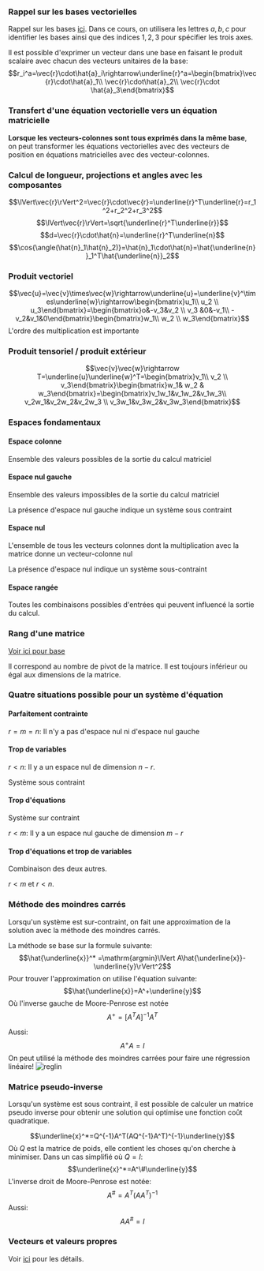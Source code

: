 ### Rappel sur les bases vectorielles
Rappel sur les bases [ici](../../../Collégial/3e%20session/Algèbre%20linéaire/Vecteurs%20du%20plan.md#Principe%20de%20base). Dans ce cours, on utilisera les lettres $a,b,c$ pour identifier les bases ainsi que des indices $1,2,3$ pour spécifier les trois axes.

Il est possible d'exprimer un vecteur dans une base en faisant le produit scalaire avec chacun des vecteurs unitaires de la base:
$$r_i^a=\vec{r}\cdot\hat{a}_i\rightarrow\underline{r}^a=\begin{bmatrix}\vec{r}\cdot\hat{a}_1\\ \vec{r}\cdot\hat{a}_2\\ \vec{r}\cdot \hat{a}_3\end{bmatrix}$$
### Transfert d'une équation vectorielle vers un équation matricielle
**Lorsque les vecteurs-colonnes sont tous exprimés dans la même base**, on peut transformer les équations vectorielles avec des vecteurs de position en équations matricielles avec des vecteur-colonnes.
### Calcul de longueur, projections et angles avec les composantes
$$\lVert\vec{r}\rVert^2=\vec{r}\cdot\vec{r}=\underline{r}^T\underline{r}=r_1^2+r_2^2+r_3^2$$
$$\lVert\vec{r}\rVert=\sqrt{\underline{r}^T\underline{r}}$$
$$d=\vec{r}\cdot\hat{n}=\underline{r}^T\underline{n}$$
$$\cos{\angle(\hat{n}_1\hat{n}_2)}=\hat{n}_1\cdot\hat{n}=\hat{\underline{n}}_1^T\hat{\underline{n}}_2$$
### Produit vectoriel
$$\vec{u}=\vec{v}\times\vec{w}\rightarrow\underline{u}=\underline{v}^\times\underline{w}\rightarrow\begin{bmatrix}u_1\\ u_2 \\ u_3\end{bmatrix}=\begin{bmatrix}o&-v_3&v_2 \\ v_3 &0&-v_1\\ -v_2&v_1&0\end{bmatrix}\begin{bmatrix}w_1\\ w_2 \\ w_3\end{bmatrix}$$
L'ordre des multiplication est importante
### Produit tensoriel / produit extérieur
$$\vec{v}\vec{w}\rightarrow T=\underline{u}\underline{w}^T=\begin{bmatrix}v_1\\ v_2 \\ v_3\end{bmatrix}\begin{bmatrix}w_1& w_2 & w_3\end{bmatrix}=\begin{bmatrix}v_1w_1&v_1w_2&v_1w_3\\ v_2w_1&v_2w_2&v_2w_3 \\ v_3w_1&v_3w_2&v_3w_3\end{bmatrix}$$
### Espaces fondamentaux
#### Espace colonne
Ensemble des valeurs possibles de la sortie du calcul matriciel
#### Espace nul gauche
Ensemble des valeurs impossibles de la sortie du calcul matriciel

La présence d'espace nul gauche indique un système sous contraint
#### Espace nul
L'ensemble de tous les vecteurs colonnes dont la multiplication avec la matrice donne un vecteur-colonne nul

La présence d'espace nul indique un système sous-contraint
#### Espace rangée
Toutes les combinaisons possibles d'entrées qui peuvent influencé la sortie du calcul.
### Rang d'une matrice
[Voir ici pour base](../../../Collégial/3e%20session/Algèbre%20linéaire/Résolution%20de%20systèmes%20d'équations%20linéaires.md#Caractérisation%20d'un%20système)

Il correspond au nombre de pivot de la matrice. Il est toujours inférieur ou égal aux dimensions de la matrice.
### Quatre situations possible pour un système d'équation
#### Parfaitement contrainte
$r=m=n$: Il n'y a pas d'espace nul ni d'espace nul gauche
#### Trop de variables
$r\lt n$: Il y a un espace nul de dimension $n-r$.

Système sous contraint
#### Trop d'équations
Système sur contraint

$r\lt m$: Il y a un espace nul gauche de dimension $m-r$
#### Trop d'équations et trop de variables
Combinaison des deux autres.

$r\lt m$ et $r\lt n$.
### Méthode des moindres carrés
Lorsqu'un système est sur-contraint, on fait une approximation de la solution avec la méthode des moindres carrés.

La méthode se base sur la formule suivante:
$$\hat{\underline{x}}^* =\mathrm{argmin}\lVert A\hat{\underline{x}}-\underline{y}\rVert^2$$
Pour trouver l'approximation on utilise l'équation suivante:
$$\hat{\underline{x}}=A^+\underline{y}$$
Où l'inverse gauche de Moore-Penrose est notée
$$A^+=\left[A^TA\right]^{-1}A^T$$

Aussi:
$$A^+A=I$$
On peut utilisé la méthode des moindres carrées pour faire une régression linéaire!
![reglin](Images/reglin.png)
### Matrice pseudo-inverse
Lorsqu'un système est sous contraint, il est possible de calculer un matrice pseudo inverse pour obtenir une solution qui optimise une fonction coût quadratique. 

$$\underline{x}^*=Q^{-1}A^T(AQ^{-1}A^T)^{-1}\underline{y}$$
Où $Q$ est la matrice de poids, elle contient les choses qu'on cherche à minimiser. Dans un cas simplifié où $Q=I$:
$$\underline{x}^*=A^\#\underline{y}$$
L'inverse droit de Moore-Penrose est notée:
$$A^\#=A^T(AA^T)^{-1}$$
Aussi:
$$AA^\#=I$$

### Vecteurs et valeurs propres
Voir [ici](../../../Connaissance%20autre/Eigenvalue%20and%20vectors.md) pour les détails.